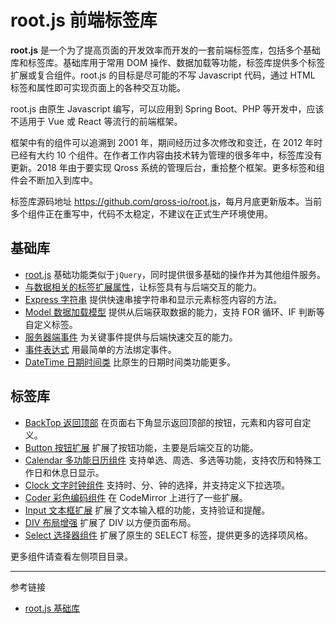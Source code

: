 # root.js 前端标签库

**root.js** 是一个为了提高页面的开发效率而开发的一套前端标签库，包括多个基础库和标签库。基础库用于常用 DOM 操作、数据加载等功能，标签库提供多个标签扩展或复合组件。root.js 的目标是尽可能的不写 Javascript 代码，通过 HTML 标签和属性即可实现页面上的各种交互功能。

root.js 由原生 Javascript 编写，可以应用到 Spring Boot、PHP 等开发中，应该不适用于 Vue 或 React 等流行的前端框架。

框架中有的组件可以追溯到 2001 年，期间经历过多次修改和变迁，在 2012 年时已经有大约 10 个组件。在作者工作内容由技术转为管理的很多年中，标签库没有更新。2018 年由于要实现 Qross 系统的管理后台，重拾整个框架。更多标签和组件会不断加入到库中。

标签库源码地址 <https://github.com/qross-io/root.js>，每月月底更新版本。当前多个组件正在重写中，代码不太稳定，不建议在正式生产环境使用。

## 基础库

* [root.js](/root.js/root.md) 基础功能类似于`jQuery`，同时提供很多基础的操作并为其他组件服务。
* [与数据相关的标签扩展属性](/root.js/data.md)，让标签具有与后端交互的能力。
* [Express 字符串](/root.js/express.md) 提供快速串接字符串和显示元素标签内容的方法。
* [Model 数据加载模型](/root.js/model.md) 提供从后端获取数据的能力，支持 FOR 循环、IF 判断等自定义标签。
* [服务器端事件](/root.js/server.md) 为关键事件提供与后端快速交互的能力。
* [事件表达式](/root.js/event.md) 用最简单的方法绑定事件。
* [DateTime 日期时间类](/root.js/datetime.md) 比原生的日期时间类功能更多。

## 标签库

* [BackTop 返回顶部](/root.js/backtop.md)  在页面右下角显示返回顶部的按钮，元素和内容可自定义。
* [Button 按钮扩展](/root.js/button.md) 扩展了按钮功能，主要是后端交互的功能。
* [Calendar 多功能日历组件](/root.js/calendar.md) 支持单选、周选、多选等功能，支持农历和特殊工作日和休息日显示。
* [Clock 文字时钟组件](/root.js/clock.md) 支持时、分、钟的选择，并支持定义下拉选项。
* [Coder 彩色编码组件](/root.js/coder.md) 在 CodeMirror 上进行了一些扩展。
* [Input 文本框扩展](/root.js/input.md) 扩展了文本输入框的功能，支持验证和提醒。
* [DIV 布局增强](/root.js/div.md) 扩展了 DIV 以方便页面布局。
* [Select 选择器组件](/root.js/select.md) 扩展了原生的 SELECT 标签，提供更多的选择项风格。

更多组件请查看左侧项目目录。

---
参考链接

* [root.js 基础库](/root.js/root.md)